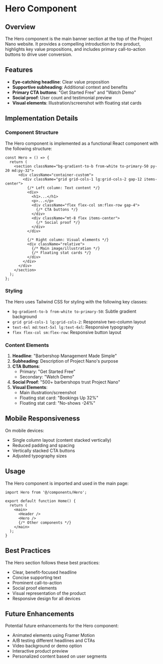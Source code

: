 # Hero Component

## Overview

The Hero component is the main banner section at the top of the Project Nano website. It provides a compelling introduction to the product, highlights key value propositions, and includes primary call-to-action buttons to drive user conversion.

## Features

- **Eye-catching headline**: Clear value proposition
- **Supportive subheading**: Additional context and benefits
- **Primary CTA buttons**: "Get Started Free" and "Watch Demo"
- **Social proof**: User count and testimonial preview
- **Visual elements**: Illustration/screenshot with floating stat cards

## Implementation Details

### Component Structure

The Hero component is implemented as a functional React component with the following structure:

```tsx
const Hero = () => {
  return (
    <section className="bg-gradient-to-b from-white to-primary-50 py-20 md:py-32">
      <div className="container-custom">
        <div className="grid grid-cols-1 lg:grid-cols-2 gap-12 items-center">
          {/* Left column: Text content */}
          <div>
            <h1>...</h1>
            <p>...</p>
            <div className="flex flex-col sm:flex-row gap-4">
              {/* CTA buttons */}
            </div>
            <div className="mt-8 flex items-center">
              {/* Social proof */}
            </div>
          </div>
          
          {/* Right column: Visual elements */}
          <div className="relative">
            {/* Main image/illustration */}
            {/* Floating stat cards */}
          </div>
        </div>
      </div>
    </section>
  );
};
```

### Styling

The Hero uses Tailwind CSS for styling with the following key classes:

- `bg-gradient-to-b from-white to-primary-50`: Subtle gradient background
- `grid grid-cols-1 lg:grid-cols-2`: Responsive two-column layout
- `text-4xl md:text-5xl lg:text-6xl`: Responsive typography
- `flex flex-col sm:flex-row`: Responsive button layout

### Content Elements

1. **Headline**: "Barbershop Management Made Simple"
2. **Subheading**: Description of Project Nano's purpose
3. **CTA Buttons**:
   - Primary: "Get Started Free"
   - Secondary: "Watch Demo"
4. **Social Proof**: "500+ barbershops trust Project Nano"
5. **Visual Elements**:
   - Main illustration/screenshot
   - Floating stat card: "Bookings Up 32%"
   - Floating stat card: "No-shows -24%"

## Mobile Responsiveness

On mobile devices:
- Single column layout (content stacked vertically)
- Reduced padding and spacing
- Vertically stacked CTA buttons
- Adjusted typography sizes

## Usage

The Hero component is imported and used in the main page:

```tsx
import Hero from '@/components/Hero';

export default function Home() {
  return (
    <main>
      <Header />
      <Hero />
      {/* Other components */}
    </main>
  );
}
```

## Best Practices

The Hero section follows these best practices:
- Clear, benefit-focused headline
- Concise supporting text
- Prominent call-to-action
- Social proof elements
- Visual representation of the product
- Responsive design for all devices

## Future Enhancements

Potential future enhancements for the Hero component:
- Animated elements using Framer Motion
- A/B testing different headlines and CTAs
- Video background or demo option
- Interactive product preview
- Personalized content based on user segments 